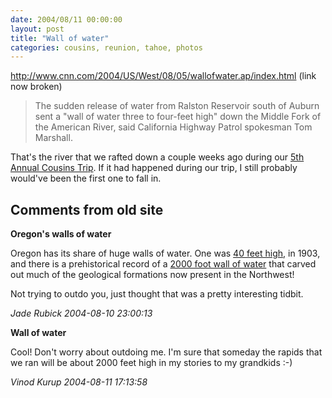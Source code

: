 ```yaml
---
date: 2004/08/11 00:00:00
layout: post
title: "Wall of water"
categories: cousins, reunion, tahoe, photos
---
```


http://www.cnn.com/2004/US/West/08/05/wallofwater.ap/index.html (link now broken)

> The sudden release of water from Ralston Reservoir south of Auburn sent a "wall of water three to four-feet high" down the Middle Fork of the American River, said California Highway Patrol spokesman Tom Marshall. 

That's the river that we rafted down a couple weeks ago during our [5th Annual Cousins Trip](http://kurup.org/photo/album?album_id=14824). If it had happened during our trip, I still probably would've been the first one to fall in.

<div id="comment-box">
<h2>Comments from old site</h2>

<div class="one-comment">
<p><b>Oregon's walls of water</b></p>
<p>
Oregon has its share of huge walls of water. One was <a href="http://www.wrh.noaa.gov/Portland/history.html">40 feet high</a>, in 1903, and there is a prehistorical record of a <a href="http://www.fs.fed.us/r6/columbia/missoula.htm">2000 foot wall of water</a> that carved out much of the geological formations now present in the Northwest!
</p>
<p>
Not trying to outdo you, just thought that was a pretty interesting
tidbit.
</p>
<address class="signature">
<span class="author">Jade Rubick</span>
<span class="date">2004-08-10 23:00:13</span>
</address>
</div>

<div class="my-comment">
<p><b>Wall of water</b></p>
<p>
Cool! Don't worry about outdoing me. I'm sure that someday the rapids that we ran will be about 2000 feet high in my stories to my grandkids :-)
</p>
<address class="signature">
<span class="author">Vinod Kurup</span>
<span class="date">2004-08-11 17:13:58</span>
</address>
</div>

</div>
